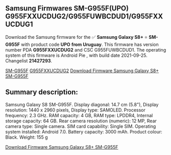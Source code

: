 <h2>Samsung Firmwares SM-G955F(UPO) G955FXXUCDUG2/G955FUWBCDUD1/G955FXXUCDUG1</h2>
Download the Samsung firmware for the ✅ <strong>Samsung Galaxy S8+ </strong> ⭐ <strong>SM-G955F</strong> with product code <strong>UPO</strong> <strong> from Uruguay</strong>. This firmware has version number PDA <strong>G955FXXUCDUG2</strong> and CSC G955FUWBCDUD1. The operating system of this firmware is Android Pie , with build date 2021-09-25. Changelist <strong>21427293</strong>.


[SM-G955F](https://samfirm.shop/samsung/model/SM-G955F)
[G955FXXUCDUG2](https://samfirm.shop/samsung/pda/G955FXXUCDUG2)
[Download Firmware Samsung Galaxy S8+ SM-G955F](https://samfirm.shop/samsung/firmware/459592)
<h2>Summary description:</h2>
<p>Samsung Galaxy S8 SM-G955F. Display diagonal: 14.7 cm (5.8"), Display resolution: 1440 x 2960 pixels, Display type: SAMOLED. Processor frequency: 2.3 GHz. RAM capacity: 4 GB, RAM type: LPDDR4, Internal storage capacity: 64 GB. Rear camera resolution (numeric): 12 MP, Rear camera type: Single camera. SIM card capability: Single SIM. Operating system installed: Android 7.0. Battery capacity: 3000 mAh. Product colour: Black. Weight: 155 g</p>


[Download Firmware Samsung Galaxy S8+ SM-G955F](https://samfirm.shop/samsung/firmware/459592)
